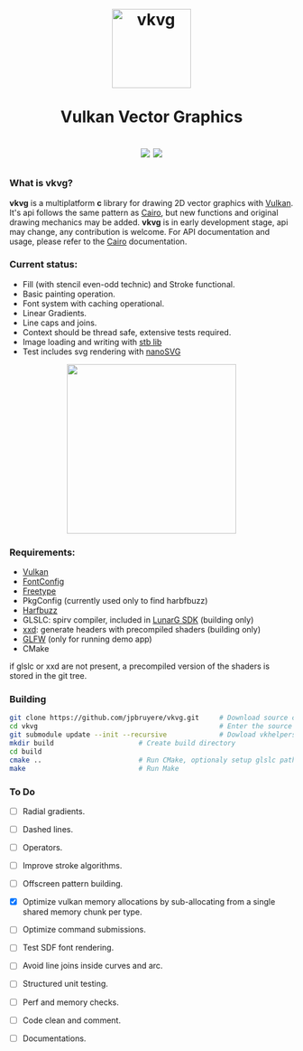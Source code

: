 <h1 align="center">
  <br>
  <a href="https://github.com/jpbruyere/vkvg/blob/master/vkvg.svg">
	<img src="https://github.com/jpbruyere/vkvg/blob/master/vkvg.svg?sanitize=true" alt="vkvg" width="140">
  </a>
  <br>
	<br>
  Vulkan Vector Graphics
  <br>
<p align="center">
  <img src="https://img.shields.io/github/license/jpbruyere/vkvg.svg?style=flat-square">
  <a href="https://www.paypal.me/GrandTetraSoftware">
	<img src="https://img.shields.io/badge/Donate-PayPal-blue.svg?style=flat-square">
  </a>
</p>
</h1>

### What is vkvg?
**vkvg** is a multiplatform **c** library for drawing 2D vector graphics with [Vulkan](https://www.khronos.org/vulkan/). It's api follows the same pattern as [Cairo](https://www.cairographics.org/), but new functions and original drawing mechanics may be added.
**vkvg** is in early development stage, api may change, any contribution is welcome.
For API documentation and usage, please refer to the [Cairo](https://www.cairographics.org/) documentation.

### Current status:
- Fill (with stencil even-odd technic) and Stroke functional.
- Basic painting operation.
- Font system with caching operational.
- Linear Gradients.
- Line caps and joins.
- Context should be thread safe, extensive tests required.
- Image loading and writing with [stb lib](https://github.com/nothings/stb)
- Test includes svg rendering with [nanoSVG](https://github.com/memononen/nanosvg)

<p align="center">
  <a href="https://github.com/jpbruyere/vkvg/blob/master/screenshot1.png">
    <img src="https://github.com/jpbruyere/vkvg/blob/master/screenshot1.png" width="300">
  </a>
</p>

### Requirements:

- [Vulkan](https://www.khronos.org/vulkan/)
- [FontConfig](https://www.freedesktop.org/wiki/Software/fontconfig/)
- [Freetype](https://www.freetype.org/)
- PkgConfig (currently used only to find harbfbuzz)
- [Harfbuzz](https://www.freedesktop.org/wiki/Software/HarfBuzz/)
- GLSLC: spirv compiler, included in [LunarG SDK](https://www.lunarg.com/vulkan-sdk/) (building only)
- [xxd](https://linux.die.net/man/1/xxd): generate headers with precompiled shaders (building only)
- [GLFW](http://www.glfw.org/) (only for running demo app)
- CMake

if glslc or xxd are not present, a precompiled version of the shaders is stored in the git tree.

### Building

```bash
git clone https://github.com/jpbruyere/vkvg.git     # Download source code from github
cd vkvg                                             # Enter the source directory
git submodule update --init --recursive             # Dowload vkhelpers sources
mkdir build					    # Create build directory
cd build
cmake ..					    # Run CMake, optionaly setup glslc path
make						    # Run Make
```

### To Do

- [ ] Radial gradients.
- [ ] Dashed lines.
- [ ] Operators.
- [ ] Improve stroke algorithms.
- [ ] Offscreen pattern building.
- [x] Optimize vulkan memory allocations by sub-allocating from a single shared memory chunk per type.
- [ ] Optimize command submissions.
- [ ] Test SDF font rendering.
- [ ] Avoid line joins inside curves and arc.
- [ ] Structured unit testing.
- [ ] Perf and memory checks.
- [ ] Code clean and comment.
- [ ] Documentations.


